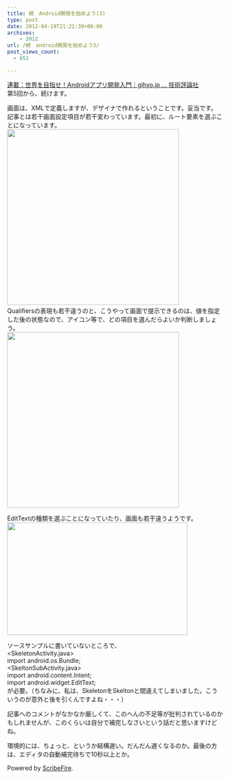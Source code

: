 ```yaml
---
title: 続　Android開発を始めよう(3)
type: post
date: 2012-04-19T21:21:39+00:00
archives:
    - 2012
url: /続　android開発を始めよう3/
post_views_count:
  - 652

---
```

<a target="_blank" href="http://gihyo.jp/dev/serial/01/androidapp">連載：世界を目指せ！Androidアプリ開発入門｜gihyo.jp … 技術評論社</a>  
第5回から、続けます。

画面は、XMLで定義しますが、デザイナで作れるということです。妥当です。  
記事とは若干画面設定項目が若干変わっています。最初に、ルート要素を選ぶことになっています。  
﻿<img src="https://i1.wp.com/jqinglong.html.xdomain.jp/bimg/moz-screenshot-8.png?resize=400%2C409" alt="" height="409" width="400" data-recalc-dims="1" />  
Qualifiersの表現も若干違うのと、こうやって画面で提示できるのは、値を指定した後の状態なので、アイコン等で、どの項目を選んだらよいか判断しましょう。  
<img src="https://i1.wp.com/jqinglong.html.xdomain.jp/bimg/moz-screenshot-9.png?resize=400%2C409" alt="" height="409" width="400" data-recalc-dims="1" /> 

EditTextの種類を選ぶことになっていたり、画面も若干違うようです。  
<img src="https://i1.wp.com/jqinglong.html.xdomain.jp/bimg/moz-screenshot-10.png?resize=420%2C262" alt="" height="262" width="420" data-recalc-dims="1" /> 

ソースサンプルに書いていないところで、  
<SkeletonActivity.java>  
import android.os.Bundle;  
<SkeltonSubActivity.java>  
import android.content.Intent;  
import android.widget.EditText;  
が必要。（ちなみに、私は、SkeletonをSkeltonと間違えてしまいました。こういうのが意外と後を引くんですよね・・・）

記事へのコメントがなかなか厳しくて、このへんの不足等が批判されているのかもしれませんが、このくらいは自分で補完しなさいという話だと思いますけどね。

環境的には、ちょっと、というか結構遅い。だんだん遅くなるのか。最後の方は、エディタの自動補完待ちで10秒以上とか。

<p class="scribefire-powered">
  Powered by <a href="http://www.scribefire.com/">ScribeFire</a>.
</p>